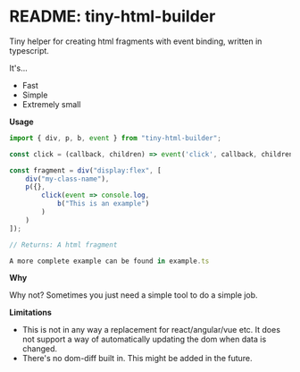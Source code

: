 # README: tiny-html-builder

Tiny helper for creating html fragments with event binding, written in typescript.

It's...

-   Fast
-   Simple
-   Extremely small

**Usage**

```typescript
import { div, p, b, event } from "tiny-html-builder";

const click = (callback, children) => event('click', callback, children);

const fragment = div("display:flex", [
    div("my-class-name"),
    p({}, 
        click(event => console.log,
            b("This is an example")
        )
    )
]);

// Returns: A html fragment

A more complete example can be found in example.ts
```

**Why**

Why not? Sometimes you just need a simple tool to do a simple job.

**Limitations**

-   This is not in any way a replacement for react/angular/vue etc. It does not support a way of automatically updating the dom when data is changed.
-   There's no dom-diff built in. This might be added in the future. 
